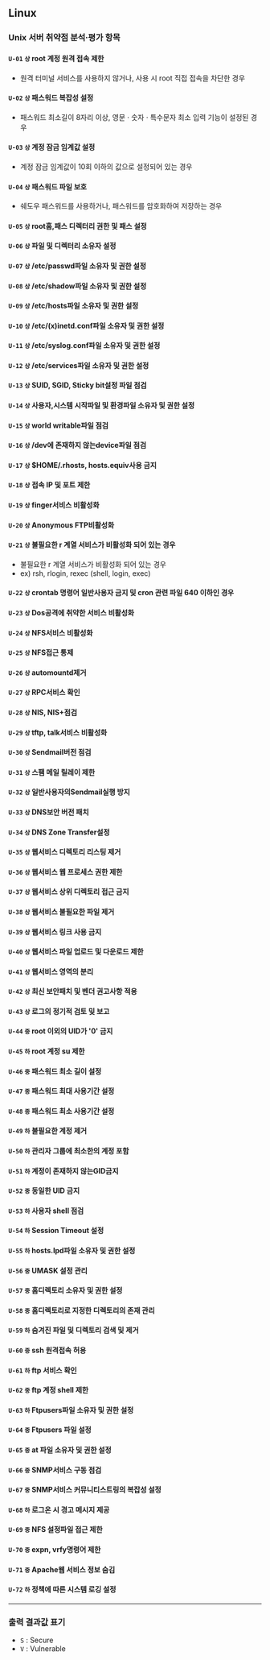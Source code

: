 ## Linux

### Unix 서버 취약점 분석·평가 항목

#### `U-01`  `상`  root 계정 원격 접속 제한
- 원격 터미널 서비스를 사용하지 않거나, 사용 시 root 직접 접속을 차단한 경우

#### `U-02`  `상`  패스워드 복잡성 설정
- 패스워드 최소길이 8자리 이상, 영문 · 숫자 · 특수문자 최소 입력 기능이 설정된 경우

#### `U-03`  `상`  계정 잠금 임계값 설정
- 계정 잠금 임계값이 10회 이하의 값으로 설정되어 있는 경우

#### `U-04` `상` 패스워드 파일 보호
- 쉐도우 패스워드를 사용하거나, 패스워드를 암호화하여 저장하는 경우

#### `U-05` `상` root홈,패스 디렉터리 권한 및 패스 설정

#### `U-06` `상` 파일 및 디렉터리 소유자 설정

#### `U-07` `상` /etc/passwd파일 소유자 및 권한 설정

#### `U-08` `상` /etc/shadow파일 소유자 및 권한 설정

#### `U-09` `상` /etc/hosts파일 소유자 및 권한 설정

#### `U-10` `상` /etc/(x)inetd.conf파일 소유자 및 권한 설정

#### `U-11` `상` /etc/syslog.conf파일 소유자 및 권한 설정

#### `U-12` `상` /etc/services파일 소유자 및 권한 설정

#### `U-13` `상` SUID, SGID, Sticky bit설정 파일 점검

#### `U-14` `상` 사용자,시스템 시작파일 및 환경파일 소유자 및 권한 설정

#### `U-15` `상` world writable파일 점검

#### `U-16` `상` /dev에 존재하지 않는device파일 점검

#### `U-17` `상` $HOME/.rhosts, hosts.equiv사용 금지

#### `U-18` `상` 접속 IP 및 포트 제한

#### `U-19` `상` finger서비스 비활성화

#### `U-20` `상` Anonymous FTP비활성화

#### `U-21` `상`  불필요한 r 계열 서비스가 비활성화 되어 있는 경우
- 불필요한 r 계열 서비스가 비활성화 되어 있는 경우
- ex) rsh, rlogin, rexec (shell, login, exec)

#### `U-22` `상`  crontab 명령어 일반사용자 금지 및 cron 관련 파일 640 이하인 경우

#### `U-23` `상` Dos공격에 취약한 서비스 비활성화

#### `U-24` `상` NFS서비스 비활성화

#### `U-25` `상` NFS접근 통제

#### `U-26` `상` automountd제거

#### `U-27` `상` RPC서비스 확인

#### `U-28` `상` NIS, NIS+점검

#### `U-29` `상` tftp, talk서비스 비활성화

#### `U-30` `상` Sendmail버전 점검

#### `U-31` `상` 스팸 메일 릴레이 제한

#### `U-32` `상` 일반사용자의Sendmail실행 방지

#### `U-33` `상` DNS보안 버전 패치

#### `U-34` `상` DNS Zone Transfer설정

#### `U-35` `상` 웹서비스 디렉토리 리스팅 제거

#### `U-36` `상` 웹서비스 웹 프로세스 권한 제한

#### `U-37` `상` 웹서비스 상위 디렉토리 접근 금지

#### `U-38` `상` 웹서비스 불필요한 파일 제거

#### `U-39` `상` 웹서비스 링크 사용 금지

#### `U-40` `상` 웹서비스 파일 업로드 및 다운로드 제한

#### `U-41` `상` 웹서비스 영역의 분리

#### `U-42` `상` 최신 보안패치 및 벤더 권고사항 적용

#### `U-43` `상` 로그의 정기적 검토 및 보고

#### `U-44` `중` root 이외의 UID가 '0' 금지

#### `U-45` `하` root 계정 su 제한

#### `U-46` `중` 패스워드 최소 길이 설정

#### `U-47` `중` 패스워드 최대 사용기간 설정

#### `U-48` `중` 패스워드 최소 사용기간 설정

#### `U-49` `하` 불필요한 계정 제거

#### `U-50` `하` 관리자 그룹에 최소한의 계정 포함

#### `U-51` `하` 계정이 존재하지 않는GID금지

#### `U-52` `중` 동일한 UID 금지

#### `U-53` `하` 사용자 shell 점검

#### `U-54` `하` Session Timeout 설정

#### `U-55` `하` hosts.lpd파일 소유자 및 권한 설정

#### `U-56` `중` UMASK 설정 관리

#### `U-57` `중` 홈디렉토리 소유자 및 권한 설정

#### `U-58` `중` 홈디렉토리로 지정한 디렉토리의 존재 관리

#### `U-59` `하` 숨겨진 파일 및 디렉토리 검색 및 제거

#### `U-60` `중` ssh 원격접속 허용

#### `U-61` `하` ftp 서비스 확인

#### `U-62` `중` ftp 계정 shell 제한

#### `U-63` `하` Ftpusers파일 소유자 및 권한 설정

#### `U-64` `중` Ftpusers 파일 설정

#### `U-65` `중` at 파일 소유자 및 권한 설정

#### `U-66` `중` SNMP서비스 구동 점검

#### `U-67` `중` SNMP서비스 커뮤니티스트링의 복잡성 설정

#### `U-68` `하` 로그온 시 경고 메시지 제공

#### `U-69` `중` NFS 설정파일 접근 제한

#### `U-70` `중` expn, vrfy명령어 제한

#### `U-71` `중` Apache웹 서비스 정보 숨김

#### `U-72` `하` 정책에 따른 시스템 로깅 설정

<hr/>

### 출력 결과값 표기 
- `S` : Secure
- `V` : Vulnerable
